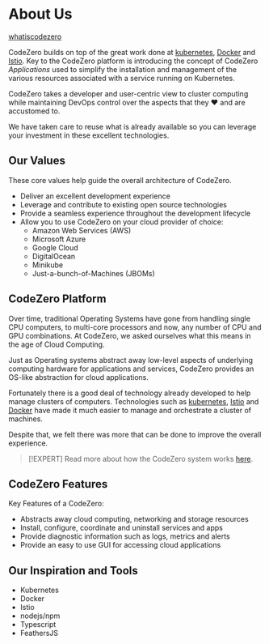 # About Us #

[whatiscodezero](../_fragments/whatiscodezero.md ':include')

CodeZero builds on top of the great work done at [kubernetes](http://kubernetes.io), [Docker](http://docker.com) and [Istio](http://istio.io). Key to the CodeZero platform is introducing the concept of CodeZero *Applications* used to simplify the installation and management of the various resources associated with a service running on Kubernetes.

CodeZero takes a developer and user-centric view to cluster computing while maintaining DevOps control over the aspects that they :heart: and are accustomed to.

We have taken care to reuse what is already available so you can leverage your investment in these excellent technologies.

## Our Values ##

These core values help guide the overall architecture of CodeZero.

* Deliver an excellent development experience
* Leverage and contribute to existing open source technologies
* Provide a seamless experience throughout the development lifecycle
* Allow you to use CodeZero on your cloud provider of choice:
  * Amazon Web Services (AWS)
  * Microsoft Azure
  * Google Cloud
  * DigitalOcean
  * Minikube
  * Just-a-bunch-of-Machines (JBOMs)

## CodeZero Platform

Over time, traditional Operating Systems have gone from handling single CPU computers, to multi-core processors and now, any number of CPU and GPU combinations. At CodeZero, we asked ourselves what this means in the age of Cloud Computing.

Just as Operating systems abstract away low-level aspects of underlying computing hardware for applications and services, CodeZero provides an OS-like abstraction for cloud applications.

Fortunately there is a good deal of technology already developed to help manage clusters of computers. Technologies such as [kubernetes](http://kubernetes.io), [Istio](http://istio.io) and [Docker](http://docker.com) have made it much easier to manage and orchestrate a cluster of machines.

Despite that, we felt there was more that can be done to improve the overall experience.

> [!EXPERT]
> Read more about how the CodeZero system works [here](../concepts/codezero-system).

## CodeZero Features

Key Features of a CodeZero:

* Abstracts away cloud computing, networking and storage resources
* Install, configure, coordinate and uninstall services and apps
* Provide diagnostic information such as logs, metrics and alerts
* Provide an easy to use GUI for accessing cloud applications

## Our Inspiration and Tools ##

* Kubernetes
* Docker
* Istio
* nodejs/npm
* Typescript
* FeathersJS